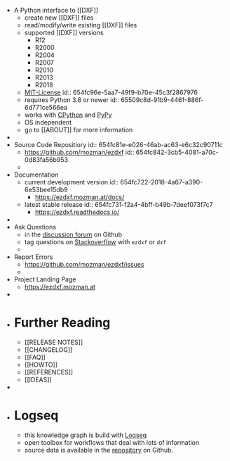 - A Python interface to [[DXF]]
	- create new [[DXF]] files
	- read/modify/write existing [[DXF]] files
	- supported [[DXF]] versions
		- R12
		- R2000
		- R2004
		- R2007
		- R2010
		- R2013
		- R2018
	- [MIT-License](https://en.wikipedia.org/wiki/MIT_License)
	  id:: 654fc96e-5aa7-49f9-b70e-45c3f2867976
	- requires Python 3.8 or newer
	  id:: 65509c8d-91b9-4461-886f-6d771ce566ea
	- works with [CPython](https://www.python.org) and [PyPy](https://www.pypy.org)
	- OS independent
	- go to [[ABOUT]] for more information
-
- Source Code Repositiory
  id:: 654fc81e-e026-46ab-ac63-e6c32c90711c
	- https://github.com/mozman/ezdxf
	  id:: 654fc842-3cb5-4081-a70c-0d83fa56b953
	-
- Documentation
	- current development version
	  id:: 654fc722-2018-4a67-a390-6e53bee15db9
		- https://ezdxf.mozman.at/docs/
	- latest stable release
	  id:: 654fc731-f2a4-4bff-b49b-7deef073f7c7
		- https://ezdxf.readthedocs.io/
-
- Ask Questions
	- in the [discussion forum](https://github.com/mozman/ezdxf/discussions) on Github
	- tag questions on [Stackoverflow](https://stackoverflow.com) with `ezdxf` or `dxf`
	-
- Report Errors
	- https://github.com/mozman/ezdxf/issues
	-
- Project Landing Page
	- https://ezdxf.mozman.at
-
- # Further Reading
	- [[RELEASE NOTES]]
	- [[CHANGELOG]]
	- [[FAQ]]
	- [[HOWTO]]
	- [[REFERENCES]]
	- [[IDEAS]]
-
- # Logseq
	- this knowledge graph is build with [Loqseq](https://logseq.com/)
	- open toolbox for workflows that deal with lots of information
	- source data is available in the [repository](https://github.com/mozman/ezdxf/tree/master/notes) on Github.